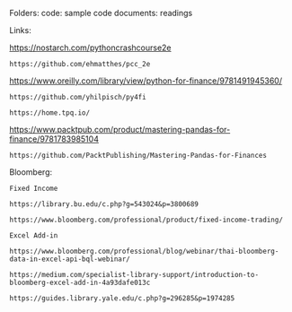 Folders:
code: sample code
documents: readings

Links:


https://nostarch.com/pythoncrashcourse2e

    https://github.com/ehmatthes/pcc_2e

https://www.oreilly.com/library/view/python-for-finance/9781491945360/

    https://github.com/yhilpisch/py4fi

    https://home.tpq.io/

https://www.packtpub.com/product/mastering-pandas-for-finance/9781783985104

    https://github.com/PacktPublishing/Mastering-Pandas-for-Finances
    
Bloomberg:

    Fixed Income

    https://library.bu.edu/c.php?g=543024&p=3800689

    https://www.bloomberg.com/professional/product/fixed-income-trading/
    
    Excel Add-in
    
    https://www.bloomberg.com/professional/blog/webinar/thai-bloomberg-data-in-excel-api-bql-webinar/
    
    https://medium.com/specialist-library-support/introduction-to-bloomberg-excel-add-in-4a93dafe013c
    
    https://guides.library.yale.edu/c.php?g=296285&p=1974285
    
